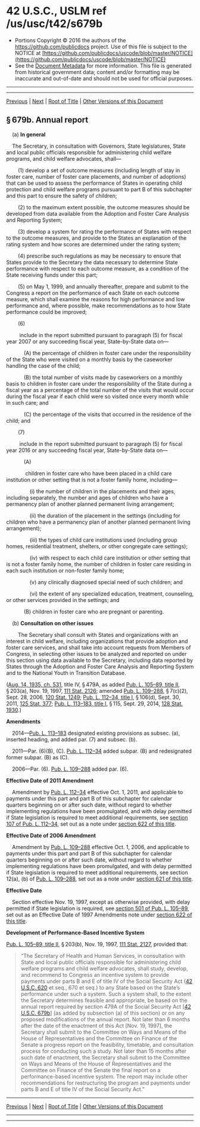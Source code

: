 ---
---

# 42 U.S.C., USLM ref /us/usc/t42/s679b

* Portions Copyright © 2016 the authors of the https://github.com/publicdocs project.
  Use of this file is subject to the NOTICE at [https://github.com/publicdocs/uscode/blob/master/NOTICE](https://github.com/publicdocs/uscode/blob/master/NOTICE)
* See the [Document Metadata](././../../../../../..//README.md) for more information.
  This file is generated from historical government data; content and/or formatting may be inaccurate and out-of-date and should not be used for official purposes.

----------
----------

[Previous](./../../../../../..//us/usc/t42/ch7/schIV/ptE/m__us_usc_t42_s679a.md) | [Next](./../../../../../..//us/usc/t42/ch7/schIV/ptE/m__us_usc_t42_s679c.md) | [Root of Title](./../../../../../../) | [Other Versions of this Document](https://publicdocs.github.io/go/links?ns=uslm&ref=%2Fus%2Fusc%2Ft42%2Fs679b)

## § 679b. Annual report

    (a) __In general__ 

    The Secretary, in consultation with Governors, State legislatures, State and local public officials responsible for administering child welfare programs, and child welfare advocates, shall—

        (1) develop a set of outcome measures (including length of stay in foster care, number of foster care placements, and number of adoptions) that can be used to assess the performance of States in operating child protection and child welfare programs pursuant to part B of this subchapter and this part to ensure the safety of children;

        (2) to the maximum extent possible, the outcome measures should be developed from data available from the Adoption and Foster Care Analysis and Reporting System;

        (3) develop a system for rating the performance of States with respect to the outcome measures, and provide to the States an explanation of the rating system and how scores are determined under the rating system;

        (4) prescribe such regulations as may be necessary to ensure that States provide to the Secretary the data necessary to determine State performance with respect to each outcome measure, as a condition of the State receiving funds under this part;

        (5) on May 1, 1999, and annually thereafter, prepare and submit to the Congress a report on the performance of each State on each outcome measure, which shall examine the reasons for high performance and low performance and, where possible, make recommendations as to how State performance could be improved;

        (6)

         include in the report submitted pursuant to paragraph (5) for fiscal year 2007 or any succeeding fiscal year, State-by-State data on—

            (A) the percentage of children in foster care under the responsibility of the State who were visited on a monthly basis by the caseworker handling the case of the child;

            (B) the total number of visits made by caseworkers on a monthly basis to children in foster care under the responsibility of the State during a fiscal year as a percentage of the total number of the visits that would occur during the fiscal year if each child were so visited once every month while in such care; and

            (C) the percentage of the visits that occurred in the residence of the child; and

        (7)

         include in the report submitted pursuant to paragraph (5) for fiscal year 2016 or any succeeding fiscal year, State-by-State data on—

            (A)

             children in foster care who have been placed in a child care institution or other setting that is not a foster family home, including—

                (i) the number of children in the placements and their ages, including separately, the number and ages of children who have a permanency plan of another planned permanent living arrangement;

                (ii) the duration of the placement in the settings (including for children who have a permanency plan of another planned permanent living arrangement);

                (iii) the types of child care institutions used (including group homes, residential treatment, shelters, or other congregate care settings);

                (iv) with respect to each child care institution or other setting that is not a foster family home, the number of children in foster care residing in each such institution or non-foster family home;

                (v) any clinically diagnosed special need of such children; and

                (vi) the extent of any specialized education, treatment, counseling, or other services provided in the settings; and

            (B) children in foster care who are pregnant or parenting.

    (b) __Consultation on other issues__ 

        The Secretary shall consult with States and organizations with an interest in child welfare, including organizations that provide adoption and foster care services, and shall take into account requests from Members of Congress, in selecting other issues to be analyzed and reported on under this section using data available to the Secretary, including data reported by States through the Adoption and Foster Care Analysis and Reporting System and to the National Youth in Transition Database.

([Aug. 14, 1935, ch. 531][/us/act/1935-08-14/ch531], title IV, § 479A, as added [Pub. L. 105–89, title II][/us/pl/105/89/tII], § 203(a), Nov. 19, 1997, [111 Stat. 2126][/us/stat/111/2126]; amended [Pub. L. 109–288][/us/pl/109/288], § 7(c)(2), Sept. 28, 2006, [120 Stat. 1249][/us/stat/120/1249]; [Pub. L. 112–34, title I][/us/pl/112/34/tI], § 106(d), Sept. 30, 2011, [125 Stat. 377][/us/stat/125/377]; [Pub. L. 113–183, title I][/us/pl/113/183/tI], § 115, Sept. 29, 2014, [128 Stat. 1930][/us/stat/128/1930].)

 __Amendments__ 

    2014—[Pub. L. 113–183][/us/pl/113/183] designated existing provisions as subsec. (a), inserted heading, and added par. (7) and subsec. (b).

    2011—Par. (6)(B), (C). [Pub. L. 112–34][/us/pl/112/34] added subpar. (B) and redesignated former subpar. (B) as (C).

    2006—Par. (6). [Pub. L. 109–288][/us/pl/109/288] added par. (6).

 __Effective Date of 2011 Amendment__ 

    Amendment by [Pub. L. 112–34][/us/pl/112/34] effective Oct. 1, 2011, and applicable to payments under this part and part B of this subchapter for calendar quarters beginning on or after such date, without regard to whether implementing regulations have been promulgated, and with delay permitted if State legislation is required to meet additional requirements, see [section 107 of Pub. L. 112–34][/us/pl/112/34/s107], set out as a note under [section 622 of this title][/us/usc/t42/s622].

 __Effective Date of 2006 Amendment__ 

    Amendment by [Pub. L. 109–288][/us/pl/109/288] effective Oct. 1, 2006, and applicable to payments under this part and part B of this subchapter for calendar quarters beginning on or after such date, without regard to whether implementing regulations have been promulgated, and with delay permitted if State legislation is required to meet additional requirements, see section 12(a), (b) of [Pub. L. 109–288][/us/pl/109/288], set out as a note under [section 621 of this title][/us/usc/t42/s621].

 __Effective Date__ 

    Section effective Nov. 19, 1997, except as otherwise provided, with delay permitted if State legislation is required, see [section 501 of Pub. L. 105–89][/us/pl/105/89/s501], set out as an Effective Date of 1997 Amendments note under [section 622 of this title][/us/usc/t42/s622].

 __Development of Performance-Based Incentive System__ 

[Pub. L. 105–89, title II][/us/pl/105/89/tII], § 203(b), Nov. 19, 1997, [111 Stat. 2127][/us/stat/111/2127], provided that: 

> “The Secretary of Health and Human Services, in consultation with State and local public officials responsible for administering child welfare programs and child welfare advocates, shall study, develop, and recommend to Congress an incentive system to provide payments under parts B and E of title IV of the Social Security Act ([42 U.S.C. 620][/us/usc/t42/s620] et seq., 670 et seq.) to any State based on the State’s performance under such a system. Such a system shall, to the extent the Secretary determines feasible and appropriate, be based on the annual report required by section 479A of the Social Security Act \[[42 U.S.C. 679b][/us/usc/t42/s679b]\] (as added by subsection (a) of this section) or on any proposed modifications of the annual report. Not later than 6 months after the date of the enactment of this Act \[Nov. 19, 1997\], the Secretary shall submit to the Committee on Ways and Means of the House of Representatives and the Committee on Finance of the Senate a progress report on the feasibility, timetable, and consultation process for conducting such a study. Not later than 15 months after such date of enactment, the Secretary shall submit to the Committee on Ways and Means of the House of Representatives and the Committee on Finance of the Senate the final report on a performance-based incentive system. The report may include other recommendations for restructuring the program and payments under parts B and E of title IV of the Social Security Act.”

----------

[Previous](./../../../../../..//us/usc/t42/ch7/schIV/ptE/m__us_usc_t42_s679a.md) | [Next](./../../../../../..//us/usc/t42/ch7/schIV/ptE/m__us_usc_t42_s679c.md) | [Root of Title](./../../../../../../) | [Other Versions of this Document](https://publicdocs.github.io/go/links?ns=uslm&ref=%2Fus%2Fusc%2Ft42%2Fs679b)

----------
----------

[/us/act/1935-08-14/ch531]: https://publicdocs.github.io/go/links?ns=uslm&ref=%2Fus%2Fact%2F1935-08-14%2Fch531
[/us/pl/105/89/tII]: https://publicdocs.github.io/go/links?ns=uslm&ref=%2Fus%2Fpl%2F105%2F89%2FtII
[/us/stat/111/2126]: https://publicdocs.github.io/go/links?ns=uslm&ref=%2Fus%2Fstat%2F111%2F2126
[/us/pl/109/288]: https://publicdocs.github.io/go/links?ns=uslm&ref=%2Fus%2Fpl%2F109%2F288
[/us/stat/120/1249]: https://publicdocs.github.io/go/links?ns=uslm&ref=%2Fus%2Fstat%2F120%2F1249
[/us/pl/112/34/tI]: https://publicdocs.github.io/go/links?ns=uslm&ref=%2Fus%2Fpl%2F112%2F34%2FtI
[/us/stat/125/377]: https://publicdocs.github.io/go/links?ns=uslm&ref=%2Fus%2Fstat%2F125%2F377
[/us/pl/113/183/tI]: https://publicdocs.github.io/go/links?ns=uslm&ref=%2Fus%2Fpl%2F113%2F183%2FtI
[/us/stat/128/1930]: https://publicdocs.github.io/go/links?ns=uslm&ref=%2Fus%2Fstat%2F128%2F1930
[/us/pl/113/183]: https://publicdocs.github.io/go/links?ns=uslm&ref=%2Fus%2Fpl%2F113%2F183
[/us/pl/112/34]: https://publicdocs.github.io/go/links?ns=uslm&ref=%2Fus%2Fpl%2F112%2F34
[/us/pl/109/288]: https://publicdocs.github.io/go/links?ns=uslm&ref=%2Fus%2Fpl%2F109%2F288
[/us/pl/112/34]: https://publicdocs.github.io/go/links?ns=uslm&ref=%2Fus%2Fpl%2F112%2F34
[/us/pl/112/34/s107]: https://publicdocs.github.io/go/links?ns=uslm&ref=%2Fus%2Fpl%2F112%2F34%2Fs107
[/us/usc/t42/s622]: https://publicdocs.github.io/go/links?ns=uslm&ref=%2Fus%2Fusc%2Ft42%2Fs622
[/us/pl/109/288]: https://publicdocs.github.io/go/links?ns=uslm&ref=%2Fus%2Fpl%2F109%2F288
[/us/pl/109/288]: https://publicdocs.github.io/go/links?ns=uslm&ref=%2Fus%2Fpl%2F109%2F288
[/us/usc/t42/s621]: https://publicdocs.github.io/go/links?ns=uslm&ref=%2Fus%2Fusc%2Ft42%2Fs621
[/us/pl/105/89/s501]: https://publicdocs.github.io/go/links?ns=uslm&ref=%2Fus%2Fpl%2F105%2F89%2Fs501
[/us/usc/t42/s622]: https://publicdocs.github.io/go/links?ns=uslm&ref=%2Fus%2Fusc%2Ft42%2Fs622
[/us/pl/105/89/tII]: https://publicdocs.github.io/go/links?ns=uslm&ref=%2Fus%2Fpl%2F105%2F89%2FtII
[/us/stat/111/2127]: https://publicdocs.github.io/go/links?ns=uslm&ref=%2Fus%2Fstat%2F111%2F2127
[/us/usc/t42/s620]: https://publicdocs.github.io/go/links?ns=uslm&ref=%2Fus%2Fusc%2Ft42%2Fs620
[/us/usc/t42/s679b]: https://publicdocs.github.io/go/links?ns=uslm&ref=%2Fus%2Fusc%2Ft42%2Fs679b


